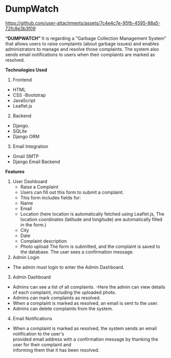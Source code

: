 # DumpWatch

https://github.com/user-attachments/assets/7c4e4c7e-95fb-4595-88a5-72fc8e3b3f09

**“DUMPWATCH”**
It is regarding a "Garbage Collection Management System” that allows users to raise complaints (about garbage issues) and enables administrators to manage and resolve those complaints. The system also sends email notifications to users when their complaints are marked as resolved.

**Technologies Used**
1. Frontend
- HTML
- CSS
-Bootstrap
- JavaScript
- Leaflet.js
2. Backend
- Django.
- SQLite
- Django ORM
3. Email Integration
- Gmail SMTP
- Django Email Backend
  
**Features**
1. User Dashboard
    - Raise a Complaint
    - Users can fill out this form to submit a complaint.
    - This form includes fields for:
    - Name
    - Email
    - Location (here location is automatically fetched using Leaflet.js, The location coordinates (latitude and longitude) are automatically filled in the form.)
    - City
    - Date
    - Complaint description
    - Photo upload 
    The form is submitted, and the complaint is saved to the database.
    The user sees a confirmation message.
2. Admin Login
  - The admin must login to enter the Admin Dashboard.
3. Admin Dashboard
  - Admins can see a list of all complaints.
  -Here the admin can view details of each complaint, including the uploaded photo.
  - Admins can mark complaints as resolved.
  - When a complaint is marked as resolved, an email is sent to the user.
  - Admins can delete complaints from the system.
4. Email Notifications
 - When a complaint is marked as resolved, the system sends an email notification to the user's  
    provided email address with a confirmation message by thanking the user for their complaint and  
    informing them that it has been resolved.

